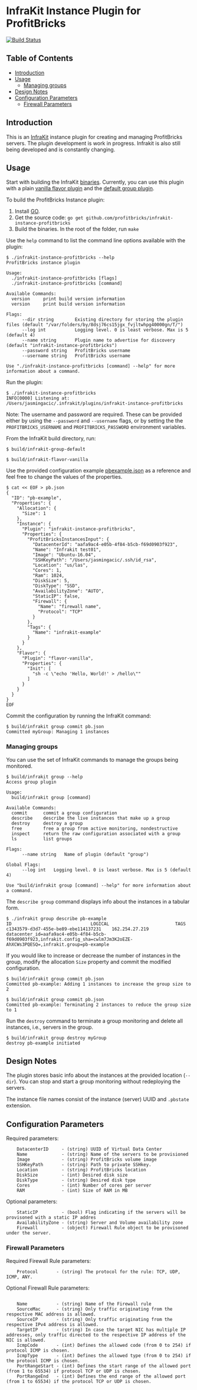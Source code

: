 # InfraKit Instance Plugin for ProfitBricks

[![Build Status](https://travis-ci.org/StackPointCloud/infrakit-instance-profitbricks.svg?branch=master)](https://travis-ci.org/StackPointCloud/infrakit-instance-profitbricks)


## Table of Contents
* [Introduction](#introduction)
* [Usage](#usage)
  * [Managing groups](#managing-groups)
* [Design Notes](#design-notes)
* [Configuration Parameters](#configuration-parameters)
  * [Firewall Parameters](#firewall-parameters)


## Introduction

This is an [InfraKit](https://github.com/docker/infrakit) instance plugin for creating and managing ProfitBricks servers.
The plugin development is work in progress. Infrakit is also still being developed and is constantly changing. 

## Usage

Start with building the InfraKit [binaries](https://github.com/docker/infrakit/blob/master/README.md#binaries).
Currently, you can use this plugin with a plain [vanilla flavor plugin](https://github.com/docker/infrakit/tree/master/pkg/example/flavor/vanilla) and the [default group plugin](https://github.com/docker/infrakit/blob/master/cmd/group/README.md).

To build the ProfitBricks Instance plugin:

1. Install [GO](https://golang.org/).  
2. Get the source code: `go get github.com/profitbricks/infrakit-instance-profitbricks` 
3. Build the binaries. In the root of the folder, run `make` 

Use the `help` command to list the command line options available with the plugin:

```shell
$ ./infrakit-instance-profitbricks --help
ProfitBricks instance plugin

Usage:
  ./infrakit-instance-profitbricks [flags]
  ./infrakit-instance-profitbricks [command]

Available Commands:
  version     print build version information
  version     print build version information

Flags:
      --dir string        Existing directory for storing the plugin files (default "/var/folders/by/8dsj76cs15jgx_fvjltwhpg40000gn/T/")
      --log int           Logging level. 0 is least verbose. Max is 5 (default 4)
      --name string       Plugin name to advertise for discovery (default "infrakit-instance-profitbricks")
      --password string   ProfitBricks username
      --username string   ProfitBricks username

Use "./infrakit-instance-profitbricks [command] --help" for more information about a command.

```

Run the plugin:

```shell
$ ./infrakit-instance-profitbricks 
INFO[0000] Listening at: /Users/jasmingacic/.infrakit/plugins/infrakit-instance-profitbricks 
```

Note: The username and password are required. These can be provided either by using the  `--password` and `--username` flags, or by setting the the `PROFITBRICKS_USERNAME` and `PROFITBRICKS_PASSWORD` environment variables.

From the InfraKit build directory, run:

```shell
$ build/infrakit-group-default
```

```shell
$ build/infrakit-flavor-vanilla
```

Use the provided configuration example [pbexample.json](./pbexample.json) as a reference and feel free to change the values of the properties.

```shell
$ cat << EOF > pb.json
{
  "ID": "pb-example",
  "Properties": {
    "Allocation": {
      "Size": 1
    },
    "Instance": {
      "Plugin": "infrakit-instance-profitbricks",
      "Properties": {
        "ProfitBricksInstancesInput": {
          "DatacenterId": "aafa9ac4-e05b-4f84-b5cb-f69d0903f923",
          "Name": "Infrakit test01",
          "Image": "Ubuntu-16.04",
          "SSHKeyPath": "/Users/jasmingacic/.ssh/id_rsa",
          "Location": "us/las",
          "Cores": 1,
          "Ram": 1024,
          "DiskSize": 5,
          "DiskType": "SSD",
          "AvailabilityZone": "AUTO",
          "StaticIP": false,
          "Firewall": {
            "Name": "firewall name",
            "Protocol": "TCP"
          }
        },
        "Tags": {
          "Name": "infrakit-example"
        }
      }
    },
    "Flavor": {
      "Plugin": "flavor-vanilla",
      "Properties": {
        "Init": [
          "sh -c \"echo 'Hello, World!' > /hello\""
        ]
      }
    }
  }
}
EOF
```

Commit the configuration by running the InfraKit command:

```shell
$ build/infrakit group commit pb.json
Committed myGroup: Managing 1 instances
```

### Managing groups

You can use the set of InfraKit commands to manage the groups being monitored.

```
$ build/infrakit group --help
Access group plugin

Usage:
  build/infrakit group [command]

Available Commands:
  commit      commit a group configuration
  describe    describe the live instances that make up a group
  destroy     destroy a group
  free        free a group from active monitoring, nondestructive
  inspect     return the raw configuration associated with a group
  ls          list groups

Flags:
      --name string   Name of plugin (default "group")

Global Flags:
      --log int   Logging level. 0 is least verbose. Max is 5 (default 4)

Use "build/infrakit group [command] --help" for more information about a command.
```

The `describe group` command displays info about the instances in a tabular form.

```
$ ./infrakit group describe pb-example
ID                            	LOGICAL                       	TAGS
c1343579-d3d7-455e-be89-ebe114137231	162.254.27.219                	datacenter_id=aafa9ac4-e05b-4f84-b5cb-f69d0903f923,infrakit.config_sha=cwlm7Jm3K2oEZE-AhXCWs3PQESQ=,infrakit.group=pb-example
```

If you would like to increase or decrease the number of instances in the group, modify the allocation `Size` property and commit the modified configuration.

```
$ build/infrakit group commit pb.json
Committed pb-example: Adding 1 instances to increase the group size to 2
```
```
$ build/infrakit group commit pb.json
Committed pb-example: Terminating 2 instances to reduce the group size to 1
```

Run the `destroy` command to terminate a group monitoring and delete all instances, i.e., servers in the group.

```
$ build/infrakit group destroy myGroup
destroy pb-example initiated
```

## Design Notes

The plugin stores basic info about the instances at the provided location (`--dir`). You can stop and start a group monitoring without redeploying the servers.

The instance file names consist of the instance (server) UUID and `.pbstate` extension.

## Configuration Parameters

Required parameters:

```
    DatacenterID     - (string) UUID of Virtual Data Center   
    Name             - (string) Name of the servers to be provisioned   
    Image            - (string) ProfitBricks volume image   
    SSHKeyPath       - (string) Path to private SSHkey.    
    Location         - (string) ProfitBricks location 
    DiskSize         - (int) Desired disk size  
    DiskType         - (string) Desired disk type  
    Cores            - (int) Number of cores per server      
    RAM              - (int) Size of RAM in MB
```

Optional parameters:
```
    StaticIP         - (bool) Flag indicating if the servers will be provisoned with a static IP addres
    AvailabilityZone - (string) Server and Volume availability zone
    Firewall         - (object) Firewall Rule object to be provisoned under the server.
```

### Firewall Parameters

Required Firewall Rule parameters:
```
    Protocol       - (string) The protocol for the rule: TCP, UDP, ICMP, ANY.
```

Optional Firewall Rule parameters:
```
    
    Name           - (string) Name of the Firewall rule
    SourceMac      - (string) Only traffic originating from the respective MAC address is allowed. 
    SourceIP       - (string) Only traffic originating from the respective IPv4 address is allowed.
    TargetIP       - (string) In case the target NIC has multiple IP addresses, only traffic directed to the respective IP address of the NIC is allowed.
    IcmpCode       - (int) Defines the allowed code (from 0 to 254) if protocol ICMP is chosen. 
    IcmpType       - (int) Defines the allowed type (from 0 to 254) if the protocol ICMP is chosen.   
    PortRangeStart - (int) Defines the start range of the allowed port (from 1 to 65534) if protocol TCP or UDP is chosen.   
    PortRangeEnd   - (int) Defines the end range of the allowed port (from 1 to 65534) if the protocol TCP or UDP is chosen.   
```
